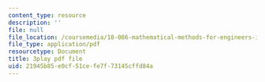 ```yaml
---
content_type: resource
description: ''
file: null
file_location: /coursemedia/18-086-mathematical-methods-for-engineers-ii-spring-2006/21945b85e0cf51cefe7f73145cffd84a_NEsObJTwDXI.pdf
file_type: application/pdf
resourcetype: Document
title: 3play pdf file
uid: 21945b85-e0cf-51ce-fe7f-73145cffd84a
---
```

